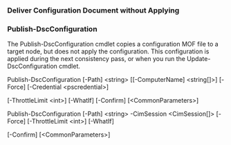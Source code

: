 ### Deliver Configuration Document without Applying
### Publish-DscConfiguration

The Publish-DscConfiguration cmdlet copies a configuration MOF file to a target node, but does not apply the configuration. This configuration is applied during the next consistency pass, or when you run the Update-DscConfiguration cmdlet.

Publish-DscConfiguration \[-Path\] &lt;string&gt; \[\[-ComputerName\] &lt;string\[\]&gt;\] \[-Force\] \[-Credential &lt;pscredential&gt;\]

\[-ThrottleLimit &lt;int&gt;\] \[-WhatIf\] \[-Confirm\] \[&lt;CommonParameters&gt;\]

Publish-DscConfiguration \[-Path\] &lt;string&gt; -CimSession &lt;CimSession\[\]&gt; \[-Force\] \[-ThrottleLimit &lt;int&gt;\] \[-WhatIf\]

\[-Confirm\] \[&lt;CommonParameters&gt;\]

